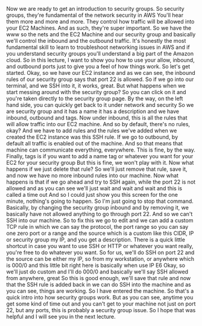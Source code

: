 
<v Narrator>Now we are ready to get</v>
an introduction to security groups.
So security groups, they're fundamental
of the network security in AWS
You'll hear them more and more and more.
They control how traffic will be
allowed into your EC2 Machines.
And as such, they're super important.
So we have the www so the nets and the EC2 Machine
and our security group and basically
we'll control the inbound and the outbound traffic.
It's honestly the most fundamental skill
to learn to troubleshoot networking issues in AWS
and if you understand security groups
you'll understand a big part of the Amazon cloud.
So in this lecture, I want to show
you how to use your allow, inbound, and outbound ports
just to give you a feel of how things work.
So let's get started.
Okay, so we have our EC2 instance
and as we can see, the inbound rules
of our security group says that port 22 is allowed.
So if we go into our terminal,
and we SSH into it, it works, great.
But what happens when we start
messing around with the security group?
So you can click on it
and you're taken directly to the security group page.
By the way, on the left hand side,
you can quickly get back to it under network and security
So we are security group and it has a name
it has a description and we have inbound, outbound and tags.
Now under inbound, this is all the
rules that will allow traffic into our EC2 machine.
And so by default, there's no rules, okay?
And we have to add rules and the rules we've added
when we created the EC2 instance was this SSH rule.
If we go to outbound, by default
all traffic is enabled out of the machine.
And so that means that machine
can communicate everything, everywhere.
This is fine, by the way.
Finally, tags is if you want to add
a name tag or whatever you want
for your EC2 for your security group
But this is fine, we won't play with it.
Now what happens if we just delete that rule?
So we'll just remove that rule,
save it, and now we have no more
inbound rules into our machine.
Now what happens is that if we go ahead
and try to SSH again, while the port 22 is not allowed
and as you can see we'll just wait
and wait and wait
and this is called a time out
And so I could just show you this screen
for the one minute, nothing's going to happen.
So I'm just going to stop that command.
Basically, by changing the security group inbound
and by removing it, we basically
have not allowed anything to go through port 22.
And so we can't SSH into our machine.
So to fix this we go to edit and we can add
a custom TCP rule in which we can say
the protocol, the port range so you can
say one zero port or a range and the source
which is a custom like this CIDR, IP or security group
my IP, and you get a description.
There is a quick little shortcut
in case you want to use SSH or HTTP
or whatever you want really,
you're free to do whatever you want.
So for us, we'll do SSH on port 22
and the source can be either my IP, so from my workstation,
or anywhere which is 000/0
and this little bit right here is basically when use IP E6
Okay, so we'll just do custom
and I'll do 000/0 and basically
we'll say SSH allowed from anywhere, great
So this is good enough, we'll save that rule
and now that the SSH rule is added back in
we can do SSH into the machine
and as you can see, things are working.
So I have entered the machine.
So that's a quick intro into how security groups work.
But as you can see, anytime you get
some kind of time out and you can't get to your machine
not just on port 22, but any ports,
this is probably a security group issue.
So I hope that was helpful
and I will see you in the next lecture.